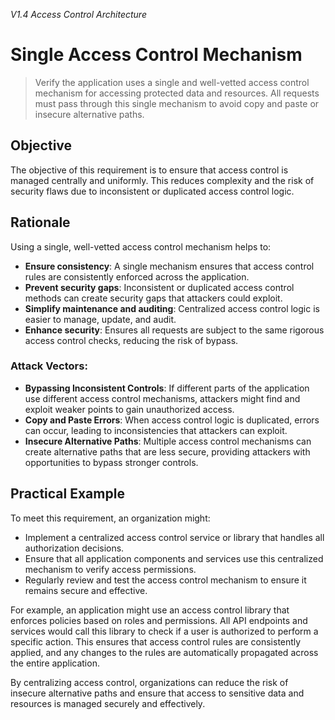 *V1.4 Access Control Architecture*

# Single Access Control Mechanism

> Verify the application uses a single and well-vetted access control mechanism for accessing protected data and resources. All requests must pass through this single mechanism to avoid copy and paste or insecure alternative paths.

## Objective
The objective of this requirement is to ensure that access control is managed centrally and uniformly. This reduces complexity and the risk of security flaws due to inconsistent or duplicated access control logic.

## Rationale
Using a single, well-vetted access control mechanism helps to:
- **Ensure consistency**: A single mechanism ensures that access control rules are consistently enforced across the application.
- **Prevent security gaps**: Inconsistent or duplicated access control methods can create security gaps that attackers could exploit.
- **Simplify maintenance and auditing**: Centralized access control logic is easier to manage, update, and audit.
- **Enhance security**: Ensures all requests are subject to the same rigorous access control checks, reducing the risk of bypass.

### Attack Vectors:
- **Bypassing Inconsistent Controls**: If different parts of the application use different access control mechanisms, attackers might find and exploit weaker points to gain unauthorized access.
- **Copy and Paste Errors**: When access control logic is duplicated, errors can occur, leading to inconsistencies that attackers can exploit.
- **Insecure Alternative Paths**: Multiple access control mechanisms can create alternative paths that are less secure, providing attackers with opportunities to bypass stronger controls.

## Practical Example
To meet this requirement, an organization might:
- Implement a centralized access control service or library that handles all authorization decisions.
- Ensure that all application components and services use this centralized mechanism to verify access permissions.
- Regularly review and test the access control mechanism to ensure it remains secure and effective.

For example, an application might use an access control library that enforces policies based on roles and permissions. All API endpoints and services would call this library to check if a user is authorized to perform a specific action. This ensures that access control rules are consistently applied, and any changes to the rules are automatically propagated across the entire application.

By centralizing access control, organizations can reduce the risk of insecure alternative paths and ensure that access to sensitive data and resources is managed securely and effectively.
